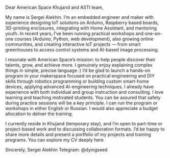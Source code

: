 Dear American Space Khujand and ASTI team,

My name is Sergei Alekhin. I’m an embedded engineer and maker with experience designing IoT solutions on Arduino, Raspberry based boards, 3D-printing enclosures, integrating with Home Assistant, and mentoring youth. In recent years, I’ve been running practical workshops and one-on-one courses (Arduino, Python, web development), also growing online  communities, and creating interactive IoT projects — from smart greenhouses to access control systems and AI-based image processing.

I resonate with American Space’s mission: to help people discover their talents, grow, and achieve more. I genuinely enjoy explaining complex things in simple, precise language :) I’d be glad to launch a hands-on program in your makerspace focused on practical engineering and DIY skills through robotics programming or building custom smart-home devices, applying advanced AI-engineering techniques. I already have experience with both individual and group instruction and consulting. I love learning and teaching motivated students. You can be assured that safety during practice sessions will be a key principle. I can run the program or workshops in either English or Russian. I would also appreciate a budget allocation to deliver the training.

I currently reside in Khujand (temporary stay), and I’m open to part-time or project-based work and to discussing collaboration formats. I’d be happy to share more details and present a portfolio of my projects and training programs. You can explore my CV deeply here 


Sincerely,
Sergei Alekhin
Telegram: @dyingseed
